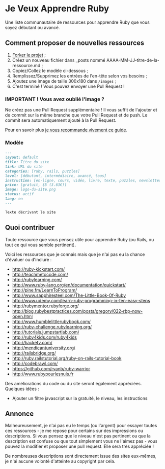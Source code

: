 # Je Veux Apprendre Ruby

Une liste communautaire de ressources pour apprendre Ruby que vous soyez débutant ou avancé.

## Comment proposer de nouvelles ressources

1. [Forker le projet](https://github.com/simonc/jeveuxapprendreruby.fr/fork) ;
1. Créez un nouveau fichier dans _posts nommé AAAA-MM-JJ-titre-de-la-ressource.md ;
2. Copiez/Collez le modèle ci-dessous ;
3. Remplissez/Supprimez les entrées de l'en-tête selon vos besoins ;
4. Ajoutez une image de taille 300x180 dans `/images` ;
5. C'est terminé ! Vous pouvez envoyer une Pull Request !

### IMPORTANT ! Vous avez oublié l'image ?

Ne créez pas une Pull Request supplémentaire ! Il vous suffit de l'ajouter et de commit sur la même branche que votre Pull Request et de push. Le commit sera automatiquement ajouté à la Pull Request.

Pour en savoir plus [je vous recommande vivement ce guide](https://guides.github.com/introduction/flow/index.html).

### Modèle

``` markdown
---
layout: default
title: Titre du site
link: URL du site
categories: [ruby, rails, puzzles]
level: [débutant, intermédiaire, avancé, tous]
instruction: [en-ligne, cours, vidéo, livre, texte, puzzles, newsletter, podcast]
price: [gratuit, $5 (3.63€)]
image: logo-du-site.png
status: actif
lang: en
---

Texte décrivant le site
```

## Quoi contribuer

Toute ressource que vous pensez utile pour apprendre Ruby (ou Rails, ou tout ce qui vous semble pertinent).

Voici les ressources que je connais mais que je n'ai pas eu la chance d'évaluer ou d'inclure :

* http://ruby-kickstart.com/
* http://teachmetocode.com/
* http://rubylearning.com/
* http://www.ruby-lang.org/en/documentation/quickstart/
* http://pine.fm/LearnToProgram/
* http://www.sapphiresteel.com/The-Little-Book-Of-Ruby
* http://www.udemy.com/learn-ruby-programming-in-ten-easy-steps
* http://rubymentor.rubyforge.org/
* http://blog.rubybestpractices.com/posts/gregory/022-rbp-now-open.html
* http://www.humblelittlerubybook.com/
* http://ruby-challenge.rubylearning.org/
* http://tutorials.jumpstartlab.com/
* http://ruby4kids.com/ruby4kids
* http://hackety.com/
* http://mendicantuniversity.org/
* http://railsbridge.org/
* http://ruby.railstutorial.org/ruby-on-rails-tutorial-book
* http://codebrawl.com/
* https://github.com/ryanb/ruby-warrior
* http://www.rubypourlesnuls.fr

Des améliorations du code ou du site seront également appréciées. Quelques idées :

* Ajouter un filtre javascript sur la gratuité, le niveau, les instructions

## Annonce

Malheureusement, je n'ai pas eu le temps (ou l'argent) pour essayer toutes ces ressources - je me repose pour certains sur des impressions ou descriptions. Si vous pensez que le niveau n'est pas pertinent ou que la description est confuse ou que tout simplement vous ne l'aimez pas - vous pouvez la modifier et proposer une pull request. Elle sera très appréciée !

De nombreuses descriptions sont directement issue des sites eux-mêmes, je n'ai aucune volonté d'atteinte au copyright par cela.
